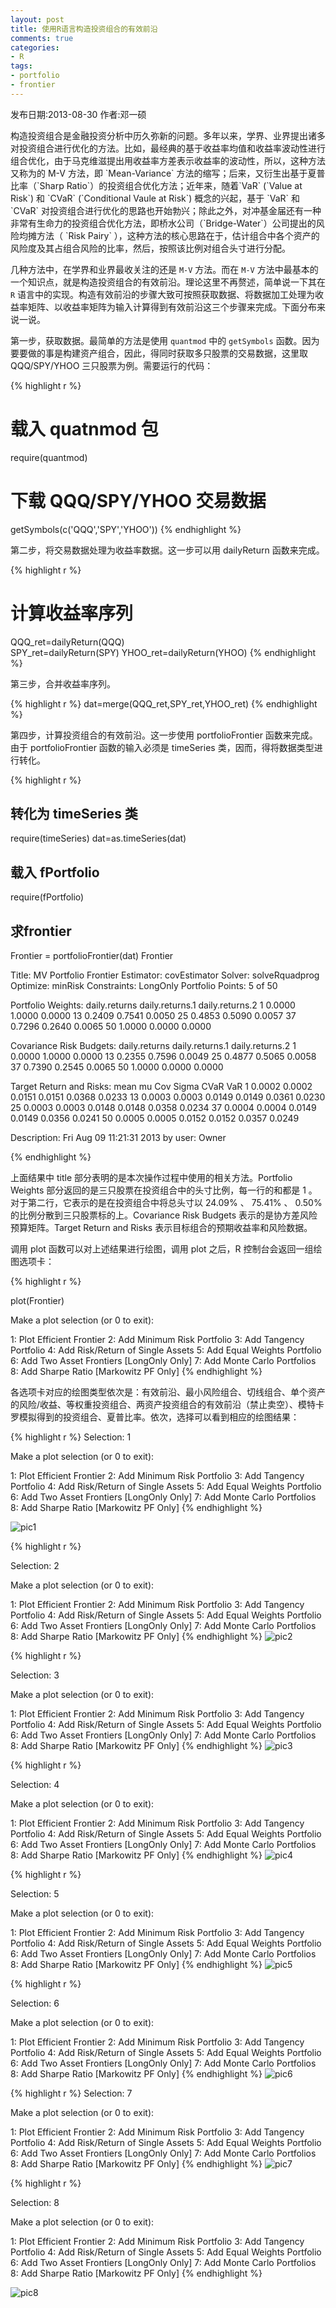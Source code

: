 ```yaml
---
layout: post
title: 使用R语言构造投资组合的有效前沿
comments: true
categories:
- R
tags:
- portfolio
- frontier
---
```

<p><span>发布日期:2013-08-30 作者:邓一硕</span></p>
构造投资组合是金融投资分析中历久弥新的问题。多年以来，学界、业界提出诸多对投资组合进行优化的方法。比如，最经典的基于收益率均值和收益率波动性进行组合优化，由于马克维滋提出用收益率方差表示收益率的波动性，所以，这种方法又称为的 M-V 方法，即 `Mean-Variance` 方法的缩写；后来，又衍生出基于夏普比率（`Sharp Ratio`）的投资组合优化方法；近年来，随着`VaR` (`Value at Risk`) 和 `CVaR` (`Conditional Vaule at Risk`) 概念的兴起，基于 `VaR` 和 `CVaR` 对投资组合进行优化的思路也开始勃兴；除此之外，对冲基金届还有一种非常有生命力的投资组合优化方法，即桥水公司（`Bridge-Water`）公司提出的风险均摊方法（ `Risk Pairy` ），这种方法的核心思路在于，估计组合中各个资产的风险度及其占组合风险的比率，然后，按照该比例对组合头寸进行分配。

几种方法中，在学界和业界最收关注的还是 `M-V` 方法。而在 `M-V` 方法中最基本的一个知识点，就是构造投资组合的有效前沿。理论这里不再赘述，简单说一下其在 `R` 语言中的实现。构造有效前沿的步骤大致可按照获取数据、将数据加工处理为收益率矩阵、以收益率矩阵为输入计算得到有效前沿这三个步骤来完成。下面分布来说一说。

第一步，获取数据。最简单的方法是使用 `quantmod` 中的 `getSymbols` 函数。因为要要做的事是构建资产组合，因此，得同时获取多只股票的交易数据，这里取 QQQ/SPY/YHOO 三只股票为例。需要运行的代码：

{% highlight r %}
# 载入 quatnmod 包
require(quantmod) 
# 下载 QQQ/SPY/YHOO 交易数据
getSymbols(c('QQQ','SPY','YHOO')) 
{% endhighlight %}

第二步，将交易数据处理为收益率数据。这一步可以用 dailyReturn 函数来完成。

{% highlight r %}
# 计算收益率序列
QQQ_ret=dailyReturn(QQQ)  
SPY_ret=dailyReturn(SPY)
YHOO_ret=dailyReturn(YHOO)
{% endhighlight %}

第三步，合并收益率序列。

{% highlight r %}
dat=merge(QQQ_ret,SPY_ret,YHOO_ret)
{% endhighlight %}

第四步，计算投资组合的有效前沿。这一步使用 portfolioFrontier 函数来完成。由于 portfolioFrontier 函数的输入必须是 timeSeries 类，因而，得将数据类型进行转化。

{% highlight r %}
## 转化为 timeSeries 类
require(timeSeries)
dat=as.timeSeries(dat)  
## 载入 fPortfolio
require(fPortfolio)
## 求frontier 
Frontier = portfolioFrontier(dat)
Frontier

Title:
 MV Portfolio Frontier 
 Estimator:         covEstimator 
 Solver:            solveRquadprog 
 Optimize:          minRisk 
 Constraints:       LongOnly 
 Portfolio Points:  5 of 50 

Portfolio Weights:
   daily.returns daily.returns.1 daily.returns.2
1         0.0000          1.0000          0.0000
13        0.2409          0.7541          0.0050
25        0.4853          0.5090          0.0057
37        0.7296          0.2640          0.0065
50        1.0000          0.0000          0.0000

Covariance Risk Budgets:
   daily.returns daily.returns.1 daily.returns.2
1         0.0000          1.0000          0.0000
13        0.2355          0.7596          0.0049
25        0.4877          0.5065          0.0058
37        0.7390          0.2545          0.0065
50        1.0000          0.0000          0.0000

Target Return and Risks:
     mean     mu    Cov  Sigma   CVaR    VaR
1  0.0002 0.0002 0.0151 0.0151 0.0368 0.0233
13 0.0003 0.0003 0.0149 0.0149 0.0361 0.0230
25 0.0003 0.0003 0.0148 0.0148 0.0358 0.0234
37 0.0004 0.0004 0.0149 0.0149 0.0356 0.0241
50 0.0005 0.0005 0.0152 0.0152 0.0357 0.0249

Description:
 Fri Aug 09 11:21:31 2013 by user: Owner 
 
{% endhighlight %}

上面结果中 title 部分表明的是本次操作过程中使用的相关方法。Portfolio Weights 部分返回的是三只股票在投资组合中的头寸比例，每一行的和都是 1 。对于第二行，它表示的是在投资组合中将总头寸以 24.09% 、 75.41% 、 0.50% 的比例分散到三只股票标的上。Covariance Risk Budgets 表示的是协方差风险预算矩阵。Target Return and Risks 表示目标组合的预期收益率和风险数据。

调用 plot 函数可以对上述结果进行绘图，调用 plot 之后，R 控制台会返回一组绘图选项卡：

{% highlight r %}

plot(Frontier)

Make a plot selection (or 0 to exit): 

1:   Plot Efficient Frontier
2:   Add Minimum Risk Portfolio
3:   Add Tangency Portfolio
4:   Add Risk/Return of Single Assets
5:   Add Equal Weights Portfolio
6:   Add Two Asset Frontiers [LongOnly Only]
7:   Add Monte Carlo Portfolios
8:   Add Sharpe Ratio [Markowitz PF Only]
{% endhighlight %}

各选项卡对应的绘图类型依次是：有效前沿、最小风险组合、切线组合、单个资产的风险/收益、等权重投资组合、两资产投资组合的有效前沿（禁止卖空）、模特卡罗模拟得到的投资组合、夏普比率。依次，选择可以看到相应的绘图结果：

{% highlight r %}
Selection: 1

Make a plot selection (or 0 to exit): 

1:   Plot Efficient Frontier
2:   Add Minimum Risk Portfolio
3:   Add Tangency Portfolio
4:   Add Risk/Return of Single Assets
5:   Add Equal Weights Portfolio
6:   Add Two Asset Frontiers [LongOnly Only]
7:   Add Monte Carlo Portfolios
8:   Add Sharpe Ratio [Markowitz PF Only]
{% endhighlight %}

![pic1](http://i1.tietuku.com/2013/0817/3/13767107819590.png)

{% highlight r %}

Selection: 2

Make a plot selection (or 0 to exit): 

1:   Plot Efficient Frontier
2:   Add Minimum Risk Portfolio
3:   Add Tangency Portfolio
4:   Add Risk/Return of Single Assets
5:   Add Equal Weights Portfolio
6:   Add Two Asset Frontiers [LongOnly Only]
7:   Add Monte Carlo Portfolios
8:   Add Sharpe Ratio [Markowitz PF Only]
{% endhighlight %}
![pic2](http://i1.tietuku.com/2013/0817/3/13767107819590.png)

{% highlight r %}

Selection: 3

Make a plot selection (or 0 to exit): 

1:   Plot Efficient Frontier
2:   Add Minimum Risk Portfolio
3:   Add Tangency Portfolio
4:   Add Risk/Return of Single Assets
5:   Add Equal Weights Portfolio
6:   Add Two Asset Frontiers [LongOnly Only]
7:   Add Monte Carlo Portfolios
8:   Add Sharpe Ratio [Markowitz PF Only]
{% endhighlight %}
![pic3](http://i1.tietuku.com/2013/0817/3/13767107819590.png)

{% highlight r %}

Selection: 4

Make a plot selection (or 0 to exit): 

1:   Plot Efficient Frontier
2:   Add Minimum Risk Portfolio
3:   Add Tangency Portfolio
4:   Add Risk/Return of Single Assets
5:   Add Equal Weights Portfolio
6:   Add Two Asset Frontiers [LongOnly Only]
7:   Add Monte Carlo Portfolios
8:   Add Sharpe Ratio [Markowitz PF Only]
{% endhighlight %}
![pic4](http://i1.tietuku.com/2013/0817/3/13767107819590.png)

{% highlight r %}

Selection: 5

Make a plot selection (or 0 to exit): 

1:   Plot Efficient Frontier
2:   Add Minimum Risk Portfolio
3:   Add Tangency Portfolio
4:   Add Risk/Return of Single Assets
5:   Add Equal Weights Portfolio
6:   Add Two Asset Frontiers [LongOnly Only]
7:   Add Monte Carlo Portfolios
8:   Add Sharpe Ratio [Markowitz PF Only]
{% endhighlight %}
![pic5](http://i1.tietuku.com/2013/0817/3/13767107839572.png)

{% highlight r %}

Selection: 6

Make a plot selection (or 0 to exit): 

1:   Plot Efficient Frontier
2:   Add Minimum Risk Portfolio
3:   Add Tangency Portfolio
4:   Add Risk/Return of Single Assets
5:   Add Equal Weights Portfolio
6:   Add Two Asset Frontiers [LongOnly Only]
7:   Add Monte Carlo Portfolios
8:   Add Sharpe Ratio [Markowitz PF Only]
{% endhighlight %}
![pic6](http://i1.tietuku.com/2013/0817/3/13767107845933.png)

{% highlight r %}
Selection: 7

Make a plot selection (or 0 to exit): 

1:   Plot Efficient Frontier
2:   Add Minimum Risk Portfolio
3:   Add Tangency Portfolio
4:   Add Risk/Return of Single Assets
5:   Add Equal Weights Portfolio
6:   Add Two Asset Frontiers [LongOnly Only]
7:   Add Monte Carlo Portfolios
8:   Add Sharpe Ratio [Markowitz PF Only]
{% endhighlight %}
![pic7](http://i1.tietuku.com/2013/0817/3/13767107845933.png)

{% highlight r %}

Selection: 8

Make a plot selection (or 0 to exit): 

1:   Plot Efficient Frontier
2:   Add Minimum Risk Portfolio
3:   Add Tangency Portfolio
4:   Add Risk/Return of Single Assets
5:   Add Equal Weights Portfolio
6:   Add Two Asset Frontiers [LongOnly Only]
7:   Add Monte Carlo Portfolios
8:   Add Sharpe Ratio [Markowitz PF Only]
{% endhighlight %}

![pic8](http://i1.tietuku.com/2013/0817/3/13767107845933.png)

